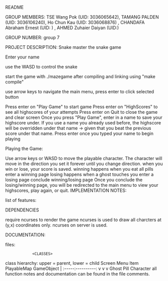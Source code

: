 README

GROUP MEMBERS: TSE Wang Pok (UID: 3036065642), TAMANG PALDEN (UID: 3036106240), Ho Chun Kau (UID: 3036068876) , CHANDAFA Abraham Ernest (UID: ) , AHMED Zuhaier Daiyan (UID:)

GROUP NUMBER: group 7

PROJECT DESCRIPTION: Snake master the snake game

Enter your name

use the WASD to control the snake 

start the game with ./mazegame after compiling and linking using "make compile"

use arrow keys to navigate the main menu, press enter to click selected button

Press enter on "Play Game" to start game Press enter on "HighScores" to see all highscores of your attempts Press enter on Quit to close the game and clear screen Once you press "Play Game", enter in a name to save your highscore under. If you use a name you already used before, the highscore will be overridden under that name -> given that you beat the previous score under that name. Press enter once you typed your name to begin playing

Playing the Game:

Use arrow keys or WASD to move the playable character. The character will move in the direction you set it forever until you change direction. 
when you win or lose, your score is saved. winning happens when you eat all pills enter a winning page losing happens when a ghost touches you enter a losing page conclude winning/losing page Once you conclude the losing/winning page, you will be redirected to the main menu to view your highscores, play again, or quit. IMPLEMENTATION NOTES:

list of features:


DEPENDENCIES

require ncurses to render the game ncurses is used to draw all charcters at (y,x) coordinates only. ncurses on server is used.

DOCUMENTATION:

files:


                <CLASSES>
class hierarchy: upper = parent, lower = child
Screen Menu Item PlayableMap GameObject | :-----:----------: v v v
Ghost Pill Character all function notes and documentation can be found in the file comments.
